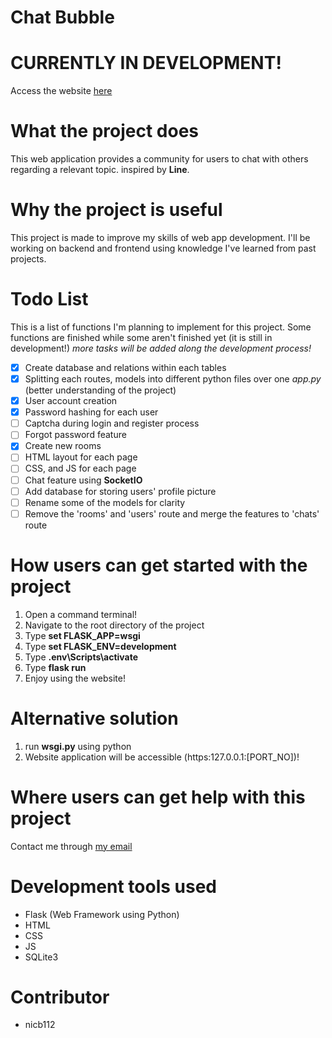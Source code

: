 # Chat Bubble

# **CURRENTLY IN DEVELOPMENT!**

Access the website [here](https://chat-bubble.herokuapp.com)

# What the project does
This web application provides a community for users to chat with others regarding a relevant topic.
inspired by **Line**.

<!-- # Example gif showcasing the website application
![value](link) -->

# Why the project is useful
This project is made to improve my skills of web app development. I'll be working on backend and frontend using knowledge I've learned from past projects.

# Todo List
This is a list of functions I'm planning to implement for this project. Some functions are finished while some aren't finished yet (it is still in development!) *more tasks will be added along the development process!*
- [X] Create database and relations within each tables
- [X] Splitting each routes, models into different python files over one *app.py* (better understanding of the project)
- [X] User account creation
- [X] Password hashing for each user
- [ ] Captcha during login and register process
- [ ] Forgot password feature
- [X] Create new rooms
- [ ] HTML layout for each page 
- [ ] CSS, and JS for each page
- [ ] Chat feature using **SocketIO**
- [ ] Add database for storing users' profile picture
- [ ] Rename some of the models for clarity
- [ ] Remove the 'rooms' and 'users' route and merge the features to 'chats' route
 
# How users can get started with the project
1. Open a command terminal!
2. Navigate to the root directory of the project
3. Type **set FLASK_APP=wsgi**
4. Type **set FLASK_ENV=development**
5. Type **.env\Scripts\activate**
6. Type **flask run**
7. Enjoy using the website!

# Alternative solution
1. run **wsgi.py** using python
2. Website application will be accessible (https:127.0.0.1:[PORT_NO])!

# Where users can get help with this project
Contact me through [my email](mailto:nicholasb1537@gmail.com)

# Development tools used
* Flask (Web Framework using Python)
* HTML
* CSS
* JS
* SQLite3

# Contributor
* nicb112